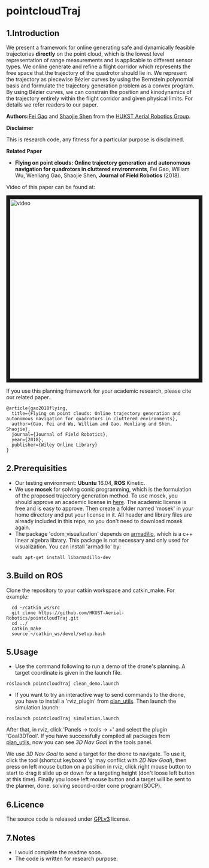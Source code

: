 # pointcloudTraj

## 1.Introduction

We present a framework for online generating safe and dynamically feasible trajectories **directly**
on the point cloud, which is the lowest level representation of range measurements and is applicable to different sensor types. We online generate and refine a flight corridor which represents the free space that the trajectory of the quadrotor should lie in. We represent the trajectory as piecewise Bézier curves by using the Bernstein polynomial basis and formulate the trajectory generation problem as a convex program. By using Bézier curves, we can constrain the position and kinodynamics of the trajectory entirely within the flight corridor and given physical limits. For details we refer readers to our paper.

**Authors:**[Fei Gao](https://ustfei.com/) and [Shaojie Shen](http://www.ece.ust.hk/ece.php/profile/facultydetail/eeshaojie) from the [HUKST Aerial Robotics Group](uav.ust.hk).

**Disclaimer**

This is research code, any fitness for a particular purpose is disclaimed.

**Related Paper**
* **Flying on point clouds: Online trajectory generation and autonomous navigation for quadrotors in cluttered environments**, Fei Gao, William Wu, Wenliang Gao, Shaojie Shen, **Journal of Field Robotics** (2018).

Video of this paper can be found at:

<a href="https://www.youtube.com/watch?v=b9F2x3R6ri8&t=2s" target="_blank"><img src="https://img.youtube.com/vi/b9F2x3R6ri8/0.jpg" 
alt="video" width="752" height="480" border="10" /></a>

If you use this planning framework for your academic research, please cite our related paper.
```
@article{gao2018flying,
  title={Flying on point clouds: Online trajectory generation and autonomous navigation for quadrotors in cluttered environments},
  author={Gao, Fei and Wu, William and Gao, Wenliang and Shen, Shaojie},
  journal={Journal of Field Robotics},
  year={2018},
  publisher={Wiley Online Library}
}
```
## 2.Prerequisities
- Our testing environment: **Ubuntu** 16.04, **ROS** Kinetic.
- We use **mosek** for solving conic programming, which is the formulation of the proposed trajectory generation method. To use mosek, you should approve an academic license in [here](https://www.mosek.com/products/academic-licenses/). The academic license is free and is easy to approve. Then create a folder named 'mosek' in your home directory and put your license in it. All header and library files are already included in this repo, so you don't need to download mosek again. 
- The package 'odom_visualization' depends on [armadillo](http://arma.sourceforge.net/), which is a c++ linear algebra library. This package is not necessary and only used for visualization. You can install 'armadillo' by:

```
  sudo apt-get install libarmadillo-dev 
```
 
## 3.Build on ROS
  Clone the repository to your catkin workspace and catkin_make. For example:
```
  cd ~/catkin_ws/src
  git clone https://github.com/HKUST-Aerial-Robotics/pointcloudTraj.git
  cd ../
  catkin_make
  source ~/catkin_ws/devel/setup.bash
```

## 5.Usage
- Use the command following to run a demo of the drone's planning. A target coordinate is given in the launch file.
```
roslaunch pointcloudTraj clean_demo.launch
```

- If you want to try an interactive way to send commands to the drone, you have to install a 'rviz_plugin' from [plan_utils](https://github.com/HKUST-Aerial-Robotics/plan_utils). Then launch the simulation.launch:
```
roslaunch pointcloudTraj simulation.launch
```

After that, in rviz, click 'Panels -> tools -> +' and select the plugin 'Goal3DTool'. If you have successfully compiled all packages from [plan_utils](https://github.com/HKUST-Aerial-Robotics/plan_utils), now you can see *3D Nav Goal* in the tools panel.

We use *3D Nav Goal* to send a target for the drone to navigate. To use it, click the tool (shortcut keyboard 'g' may conflict with *2D Nav Goal*), then press on left mouse button on a position in rviz, click right mouse button to start to drag it slide up or down for a targeting height (don't loose left button at this time). Finally you loose left mouse button and a target will be sent to the planner, done.
 solving second-order cone program(SOCP).

## 6.Licence
The source code is released under [GPLv3](http://www.gnu.org/licenses/) license.


## 7.Notes
- I would complete the readme soon.
- The code is written for research purpose.
